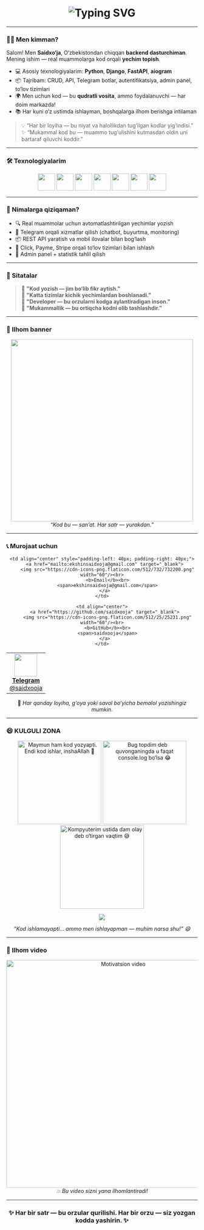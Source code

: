 <h1 align="center">
  <img src="https://readme-typing-svg.herokuapp.com?font=Fira+Code&size=22&pause=1000&color=00F7FF&center=true&vCenter=true&width=1000&lines=👋+Salom%2C+men+Saidxo‘ja!;💻+Kod+yozaman%2C+bug+topaman%2C+ba'zida+to‘g‘ri+ham+chiqadi.;🤖+Django+%7C+FastAPI+%7C+Telegram+botlar.;😂+Kod+ishladi%2C+lekin+nega+ishlaganini+bilmayman.;🧠+Developer+emasman%2C+debuggerman.;🌱+Har+kun+1%25+o‘sish+–+muvaffaqiyat+kaliti.;✨+Kod+faqat+texnika+emas%2C+bu+hayot+uslubi!" alt="Typing SVG" />
</h1>

---

### 👨‍💻 Men kimman?

Salom! Men **Saidxo‘ja**, O‘zbekistondan chiqqan **backend dasturchiman**.  
Mening ishim — real muammolarga kod orqali **yechim topish**.

- 💻 Asosiy texnologiyalarim: **Python**, **Django**, **FastAPI**, **aiogram**
- 📦 Tajribam: CRUD, API, Telegram botlar, autentifikatsiya, admin panel, to‘lov tizimlari
- 🌍 Men uchun kod — bu **qudratli vosita**, ammo foydalanuvchi — har doim markazda!
- 📚 Har kuni o‘z ustimda ishlayman, boshqalarga ilhom berishga intilaman

> 💡 “Har bir loyiha — bu niyat va halollikdan tug‘ilgan kodlar yig‘indisi.”  
> ✨ “Mukammal kod bu — muammo tug‘ulishini kutmasdan oldin uni bartaraf qiluvchi koddir.”

---

### 🛠 Texnologiyalarim

<p align="center">
  <img src="https://cdn.jsdelivr.net/gh/devicons/devicon/icons/python/python-original.svg" width="45"/>
  <img src="https://cdn.jsdelivr.net/gh/devicons/devicon/icons/django/django-plain.svg" width="45"/>
  <img src="https://cdn.jsdelivr.net/gh/devicons/devicon/icons/fastapi/fastapi-original.svg" width="45"/>
  <img src="https://cdn.jsdelivr.net/gh/devicons/devicon/icons/postgresql/postgresql-original.svg" width="45"/>
  <img src="https://cdn.jsdelivr.net/gh/devicons/devicon/icons/html5/html5-original.svg" width="45"/>
  <img src="https://cdn.jsdelivr.net/gh/devicons/devicon/icons/css3/css3-original.svg" width="45"/>
  <img src="https://cdn.jsdelivr.net/gh/devicons/devicon/icons/javascript/javascript-original.svg" width="45"/>
</p>

---

### 🌱 Nimalarga qiziqaman?

- 🔍 Real muammolar uchun avtomatlashtirilgan yechimlar yozish
- 🤖 Telegram orqali xizmatlar qilish (chatbot, buyurtma, monitoring)
- 📦 REST API yaratish va mobil ilovalar bilan bog‘lash
- 💸 Click, Payme, Stripe orqali to‘lov tizimlari bilan ishlash
- 🧩 Admin panel + statistik tahlil qilish

---

### 💬 Sitatalar

> 🧠 **"Kod yozish — jim bo‘lib fikr aytish."**  
> 🔧 **"Katta tizimlar kichik yechimlardan boshlanadi."**  
> 💭 **"Developer — bu orzularni kodga aylantiradigan inson."**  
> 🎯 **"Mukammallik — bu ortiqcha kodni olib tashlashdir."**

---

### 🎨 Ilhom banner

<p align="center">
  <img src="https://media.giphy.com/media/qgQUggAC3Pfv687qPC/giphy.gif" width="480" />
  <br/>
  <i>“Kod bu — san’at. Har satr — yurakdan.”</i>
</p>

---

### 📞 Murojaat uchun

<div align="center">

<table>
  <tr>
    <td align="center">
      <a href="https://t.me/saidxooja" target="_blank">
        <img src="https://cdn-icons-png.flaticon.com/512/2111/2111646.png" width="60"/><br>
        <b>Telegram</b><br>
        <span>@saidxooja</span>
      </a>
    </td>

    <td align="center" style="padding-left: 40px; padding-right: 40px;">
      <a href="mailto:ekshinsaidxoja@gmail.com" target="_blank">
        <img src="https://cdn-icons-png.flaticon.com/512/732/732200.png" width="60"/><br>
        <b>Email</b><br>
        <span>ekshinsaidxoja@gmail.com</span>
      </a>
    </td>

    <td align="center">
      <a href="https://github.com/saidxooja" target="_blank">
        <img src="https://cdn-icons-png.flaticon.com/512/25/25231.png" width="60"/><br>
        <b>GitHub</b><br>
        <span>saidxooja</span>
      </a>
    </td>
  </tr>
</table>

</div>

<p align="center">
  💬 <i>Har qanday loyiha, g‘oya yoki savol bo‘yicha bemalol yozishingiz mumkin.</i>
</p>

---

### 😄 KULGULI ZONA

<p align="center">
  <img src="https://media.giphy.com/media/VbnUQpnihPSIgIXuZv/giphy.gif" width="220" title="Maymun ham kod yozyapti. Endi kod ishlar, inshaAllah 🐒"/>
  <img src="https://media.giphy.com/media/QHE5gWI0QjqF2/giphy.gif" width="220" title="Bug topdim deb quvonganingda u faqat console.log bo‘lsa 😂"/>
  <img src="https://media.giphy.com/media/JIX9t2j0ZTN9S/giphy.gif" width="220" title="Kompyuterim ustida dam olay deb o‘tirgan vaqtim 😅"/>
</p>

<p align="center">
  <img src="https://readme-jokes.vercel.app/api?hideBorder&bgColor=%230d1117&qColor=%23FFD700&aColor=%23ffffff" />
</p>

<p align="center"><i>“Kod ishlamayapti... ammo men ishlayapman — muhim narsa shu!” 😄</i></p>

---

### 🎥 Ilhom video

<p align="center">
  <a href="https://www.youtube.com/watch?v=mrHNSanmqQ4" target="_blank">
    <img src="https://img.youtube.com/vi/mrHNSanmqQ4/maxresdefault.jpg" width="600" alt="Motivatsion video">
  </a>
  <br/>
  <i>💥 Bu video sizni yana ilhomlantiradi!</i>
</p>

---

<h3 align="center">✨ Har bir satr — bu orzular qurilishi. Har bir orzu — siz yozgan kodda yashirin. ✨</h3>
